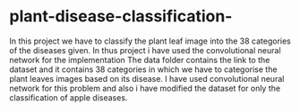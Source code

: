 # plant-disease-classification-
In this project we have to classify the plant leaf image into the 38 categories of the diseases given. In thus project i have used the convolutional neural network for the implementation
The data folder contains the link to the dataset and it contains 38 categories in which we have to categorise the plant leaves images based on its disease.
I have used convolutional neural network for this problem and also i have modified the dataset for only the classification of apple diseases.
